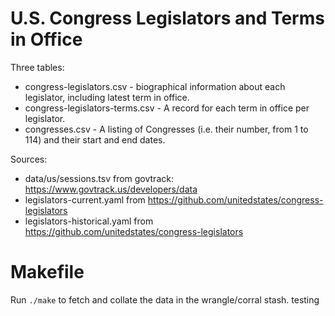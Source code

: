 # U.S. Congress Legislators and Terms in Office

Three tables:

- congress-legislators.csv - biographical information about each legislator, including latest term in office.
- congress-legislators-terms.csv - A record for each term in office per legislator.
- congresses.csv - A listing of Congresses (i.e. their number, from 1 to 114) and their start and end dates.


Sources:

- data/us/sessions.tsv from govtrack: https://www.govtrack.us/developers/data
- legislators-current.yaml from https://github.com/unitedstates/congress-legislators
- legislators-historical.yaml from https://github.com/unitedstates/congress-legislators


# Makefile

Run `./make` to fetch and collate the data in the wrangle/corral stash.
testing
